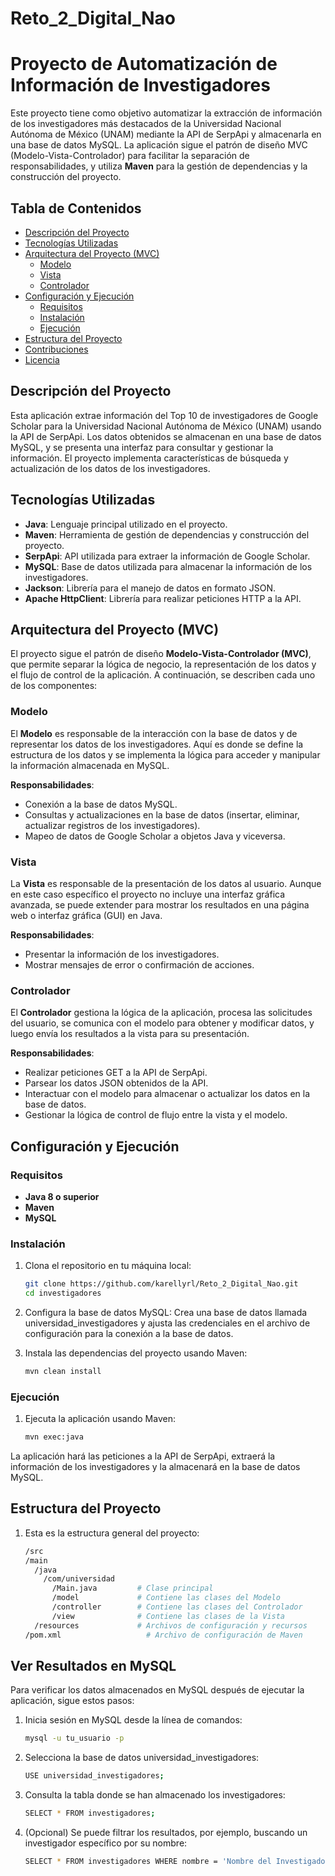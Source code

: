 # Reto_2_Digital_Nao
# Proyecto de Automatización de Información de Investigadores

Este proyecto tiene como objetivo automatizar la extracción de información de los investigadores más destacados de la Universidad Nacional Autónoma de México (UNAM) mediante la API de SerpApi y almacenarla en una base de datos MySQL. La aplicación sigue el patrón de diseño MVC (Modelo-Vista-Controlador) para facilitar la separación de responsabilidades, y utiliza **Maven** para la gestión de dependencias y la construcción del proyecto.

## Tabla de Contenidos
- [Descripción del Proyecto](#descripción-del-proyecto)
- [Tecnologías Utilizadas](#tecnologías-utilizadas)
- [Arquitectura del Proyecto (MVC)](#arquitectura-del-proyecto-mvc)
  - [Modelo](#modelo)
  - [Vista](#vista)
  - [Controlador](#controlador)
- [Configuración y Ejecución](#configuración-y-ejecución)
  - [Requisitos](#requisitos)
  - [Instalación](#instalación)
  - [Ejecución](#ejecución)
- [Estructura del Proyecto](#estructura-del-proyecto)
- [Contribuciones](#contribuciones)
- [Licencia](#licencia)

## Descripción del Proyecto

Esta aplicación extrae información del Top 10 de investigadores de Google Scholar para la Universidad Nacional Autónoma de México (UNAM) usando la API de SerpApi. Los datos obtenidos se almacenan en una base de datos MySQL, y se presenta una interfaz para consultar y gestionar la información. El proyecto implementa características de búsqueda y actualización de los datos de los investigadores.

## Tecnologías Utilizadas

- **Java**: Lenguaje principal utilizado en el proyecto.
- **Maven**: Herramienta de gestión de dependencias y construcción del proyecto.
- **SerpApi**: API utilizada para extraer la información de Google Scholar.
- **MySQL**: Base de datos utilizada para almacenar la información de los investigadores.
- **Jackson**: Librería para el manejo de datos en formato JSON.
- **Apache HttpClient**: Librería para realizar peticiones HTTP a la API.

## Arquitectura del Proyecto (MVC)

El proyecto sigue el patrón de diseño **Modelo-Vista-Controlador (MVC)**, que permite separar la lógica de negocio, la representación de los datos y el flujo de control de la aplicación. A continuación, se describen cada uno de los componentes:

### Modelo

El **Modelo** es responsable de la interacción con la base de datos y de representar los datos de los investigadores. Aquí es donde se define la estructura de los datos y se implementa la lógica para acceder y manipular la información almacenada en MySQL.

**Responsabilidades**:
- Conexión a la base de datos MySQL.
- Consultas y actualizaciones en la base de datos (insertar, eliminar, actualizar registros de los investigadores).
- Mapeo de datos de Google Scholar a objetos Java y viceversa.

### Vista

La **Vista** es responsable de la presentación de los datos al usuario. Aunque en este caso específico el proyecto no incluye una interfaz gráfica avanzada, se puede extender para mostrar los resultados en una página web o interfaz gráfica (GUI) en Java.

**Responsabilidades**:
- Presentar la información de los investigadores.
- Mostrar mensajes de error o confirmación de acciones.

### Controlador

El **Controlador** gestiona la lógica de la aplicación, procesa las solicitudes del usuario, se comunica con el modelo para obtener y modificar datos, y luego envía los resultados a la vista para su presentación.

**Responsabilidades**:
- Realizar peticiones GET a la API de SerpApi.
- Parsear los datos JSON obtenidos de la API.
- Interactuar con el modelo para almacenar o actualizar los datos en la base de datos.
- Gestionar la lógica de control de flujo entre la vista y el modelo.

## Configuración y Ejecución

### Requisitos

- **Java 8 o superior**
- **Maven**
- **MySQL**

### Instalación

1. Clona el repositorio en tu máquina local:

   ```bash
   git clone https://github.com/karellyrl/Reto_2_Digital_Nao.git
   cd investigadores
   
2. Configura la base de datos MySQL:
   Crea una base de datos llamada universidad_investigadores y ajusta las credenciales en el archivo de configuración para la conexión a la base de datos.

3. Instala las dependencias del proyecto usando Maven:
   ```bash
   mvn clean install

### Ejecución

1. Ejecuta la aplicación usando Maven:

   ```bash
   mvn exec:java

La aplicación hará las peticiones a la API de SerpApi, extraerá la información de los investigadores y la almacenará en la base de datos MySQL.

## Estructura del Proyecto

1. Esta es la estructura general del proyecto:

   ```bash
   /src
   /main
     /java
       /com/universidad
         /Main.java         # Clase principal
         /model             # Contiene las clases del Modelo
         /controller        # Contiene las clases del Controlador
         /view              # Contiene las clases de la Vista
     /resources             # Archivos de configuración y recursos
   /pom.xml                   # Archivo de configuración de Maven

   
## Ver Resultados en MySQL
Para verificar los datos almacenados en MySQL después de ejecutar la aplicación, sigue estos pasos:

1. Inicia sesión en MySQL desde la línea de comandos:

   ```bash
   mysql -u tu_usuario -p

2. Selecciona la base de datos universidad_investigadores:

   ```bash
   USE universidad_investigadores;

3. Consulta la tabla donde se han almacenado los investigadores:

   ```bash
   SELECT * FROM investigadores;

3. (Opcional) Se puede filtrar los resultados, por ejemplo, buscando un investigador específico por su nombre:

   ```bash
   SELECT * FROM investigadores WHERE nombre = 'Nombre del Investigador';
